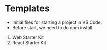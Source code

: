 # Templates

- Initial files for starting a project in VS Code.
- Before start, we need to do npm install.

1. Web Starter Kit
2. React Starter Kit
